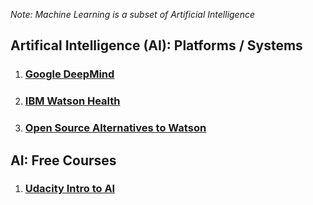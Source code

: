 _Note: Machine Learning is a subset of Artificial Intelligence_

## Artifical Intelligence (AI): Platforms / Systems
1. ### [Google DeepMind](https://deepmind.com/) 
2. ### [IBM Watson Health](https://www.ibm.com/watson/health/)
3. ### [Open Source Alternatives to Watson](https://www.quora.com/What-are-alternatives-to-IBM-Watson)

## AI: Free Courses
1. ### [Udacity Intro to AI](https://www.udacity.com/course/intro-to-artificial-intelligence--cs271)
